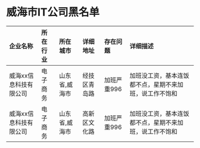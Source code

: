 # 威海市IT公司黑名单

| 企业名称 | 所在行业 | 所在城市 | 详细地址 | 存在问题 | 详细描述 |
| :----- | :------ | :------ | :------ | :----- | :------ |
威海xx信息科技有限公司|电子商务|山东省,威海市|经技区青岛路|加班严重996|加班没工资，基本连饭都不点，星期不来加班，说工作不饱和
威海xx信息科技有限公司|电子商务|山东省,威海市|高新区文化路|加班严重996|加班没工资，基本连饭都不点，星期不来加班，说工作不饱和
